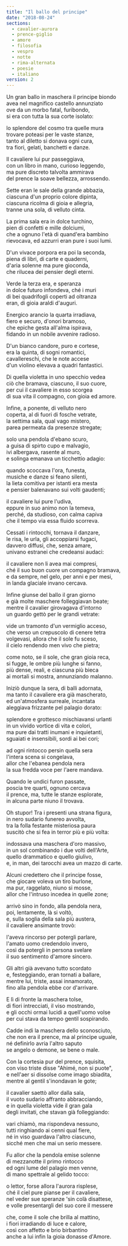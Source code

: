 ```yaml
---
title: "Il ballo del principe"
date: "2018-08-24"
sections:
  - cavalier-aurora
  - prence-giglio
  - amore
  - filosofia
  - vespro
  - notte
  - rima-alternata
  - poesie
  - italiano
version: 2
---
```


Un gran ballo in maschera il principe biondo\
avea nel magnifico castello annunziato\
ove da un morbo fatal, furibondo,\
si era con tutta la sua corte isolato:

lo splendore del cosmo tra quelle mura\
trovare poteasi per le vaste stanze,\
tanto al diletto si donava ogni cura,\
tra fiori, gelati, banchetti e danze.

Il cavaliere lui pur passeggiava,\
con un libro in mano, curioso leggendo,\
ma pure discreto talvolta ammirava\
del prence la soave bellezza, arrossendo.

Sette eran le sale della grande abbazia,\
ciascuna d'un proprio colore dipinta,\
ciascuna ricolma di gioia e allegria,\
tranne una sola, di velluto cinta.

La prima sala era in dolce turchino,\
pien di confetti e mille dolciumi,\
che a ognuno l'età di quand'era bambino\
rievocava, ed azzurri eran pure i suoi lumi.

D'un vivace porpora era poi la seconda,\
piena di libri, di carte e quaderni,\
d'aria solenne ma pure gioconda,\
che rilucea dei pensier degli eterni.

Verde la terza era, e speranza\
in dolce futuro infondeva, ché i muri\
di bei quadrifogli coperti ad oltranza\
eran, di gioia araldi d'auguri.

Energico arancio la quarta irradiava,\
fiero e securo, d'onori bramoso,\
che epiche gesta all'alma ispirava,\
fidando in un nobile avvenire radioso.

D'un bianco candore, puro e cortese,\
era la quinta, di sogni romantici,\
cavallereschi, che le note accese\
d'un violino elevava a quadri fantastici.

Di quella violetta in uno specchio vedea\
ciò che bramava, ciascuno, il suo cuore,\
per cui il cavaliere in esso scorgea\
di sua vita il compagno, con gioia ed amore.

Infine, a ponente, di velluto nero\
coperta, al di fuori di fosche vetrate,\
la settima sala, qual vago mistero,\
parea permeata da presenze stregate;

solo una pendola d'ebano scuro,\
a guisa di spirto cupo e malvagio,\
ivi albergava, rasente al muro,\
e solinga emanava un ticchettio adagio:

quando scoccava l'ora, funesta,\
musiche e danze si feano silenti,\
la lieta comitiva per istanti era mesta\
e pensier balenavano sui volti gaudenti;

il cavaliere lui pure l'udiva,\
eppure in suo animo non la temeva,\
perché, da studioso, con calma capiva\
che il tempo via essa fluido scorreva.

Cessati i rintocchi, tornava il danzare,\
le risa, le urla, gli accoppiarsi fugaci,\
davvero diffusi, che, senza amare,\
univano estranei che credeansi audaci:

il cavaliere non li avea mai compresi,\
ché il suo buon cuore un compagno bramava,\
e da sempre, nel gelo, per anni e per mesi,\
in landa glaciale invano cercava.

Infine giunse del ballo il gran giorno\
e già molte maschere folleggiavan beate;\
mentre il cavalier girovagava d'intorno\
un guardo gettò per le grandi vetrate:

vide un tramonto d'un vermiglio acceso,\
che verso un crepuscolo di cenere tetra\
volgevasi, allora che il sole fu sceso,\
il cielo rendendo men vivo che pietra;

come noto, se il sole, che gran gioia reca,\
si fugge, le ombre più lunghe si fanno,\
più dense, reali, e ciascuna più bieca\
ai mortali si mostra, annunziando malanno.

Iniziò dunque la sera, di balli adornata,\
ma tanto il cavaliere era già mascherato,\
ed un'atmosfera surreale, incantata\
aleggiava frizzante pel palagio dorato:

splendore e grottesco mischiavansi urlanti\
in un vivido vortice di vita e colori,\
ma pure dai tratti inumani e inquietanti,\
sguaiati e insensibili, sordi ai bei cori;

ad ogni rintocco persin quella sera\
l'intera scena si congelava,\
allor che l'ebanea pendola nera\
la sua fredda voce per l'aere mandava.

Quando le undici furon passate,\
poscia tre quarti, ognuno cercava\
il prence, ma, tutte le stanze esplorate,\
in alcuna parte niuno il trovava.

Oh stupor! Tra i presenti una strana figura,\
in nero sudario funereo avvolta,\
tra la folla festante misteriosa paura\
suscitò che si fea in terror più e più volta:

indossava una maschera d'oro massivo,\
in un sol combinando i due volti dell'Arte,\
quello drammatico e quello giulivo,\
e, in man, dei tarocchi avea un mazzo di carte.

Alcuni credettero che il principe fosse,\
che giocare voleva un tiro burlone,\
ma pur, raggelato, niuno si mosse,\
allor che l'intruso incedea in quelle zone;

arrivò sino in fondo, alla pendola nera,\
poi, lentamente, là si voltò,\
e, sulla soglia della sala più austera,\
il cavaliere ansimante trovò:

l'aveva rincorso per potergli parlare,\
l'amato uomo credendolo invero,\
così da potergli in persona svelare\
il suo sentimento d'amore sincero.

Gli altri già avevano tutto scordato\
e, festeggiando, eran tornati a ballare,\
mentre lui, triste, assai innamorato,\
fino alla pendola ebbe cor d'arrivare.

E lì di fronte la maschera tolse,\
di fiori intrecciati, il viso mostrando,\
e gli occhi ormai lucidi a quell'uomo volse\
per cui stava da tempo gentil sospirando.

Cadde indi la maschera dello sconosciuto,\
che non era il prence, ma al principe uguale,\
né definirlo avria l'altro saputo\
se angelo o demone, se bene o male.

Con la cortesia pur del prence, squisita,\
con viso triste disse "Ahimé, non si puote",\
e nell'aer si dissolse come imago sbiadita,\
mentre al gentil s'inondavan le gote;

il cavalier saettò allor dalla sala,\
il vuoto sudario affranto abbracciando,\
e in quella violetta vide il gran gala\
degli invitati, che stavan già folleggiando:

vari chiamò, ma rispondeva nessuno,\
tutti ringhiando ai cenni qual fiere,\
né in viso guardava l'altro ciascuno,\
sicché men che mai un serio messere.

Fu allor che la pendola emise solenne\
di mezzanotte il primo rintocco\
ed ogni lume del palagio men venne,\
di mano spettrale al gelido tocco:

o lettor, forse allora l'aurora risplese,\
ché il ciel pure pianse per il cavaliere,\
nel veder sue speranze 'sin colà disattese,\
e volle presentargli del suo core il messere

che, come il sole che brilla al mattino,\
i fiori irradiando di luce e calore,\
così con affetto e brio birbantino\
anche a lui infin la gioia donasse d'Amore.